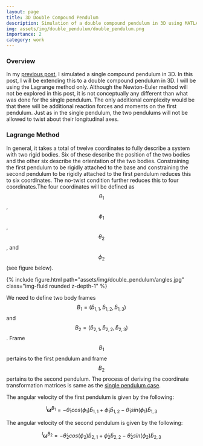 ```yaml
---
layout: page
title: 3D Double Compound Pendulum
description: Simulation of a double compound pendulum in 3D using MATLAB.
img: assets/img/double_pendulum/double_pendulum.png
importance: 2
category: work
---
```

### Overview
In my <a href="https://jinhyunpark2459.github.io/projects/single_pendulum/">previous post</a>, I simulated a single compound pendulum in 3D. In this post, I will be extending this to a double compound pendulum in 3D. I will be using the Lagrange method only. Although the Newton-Euler method will not be explored in this post, it is not conceptually any different than what was done for the single pendulum. The only additional complexity would be that there will be additional reaction forces and moments on the first pendulum. Just as in the single pendulum, the two pendulums will not be allowed to twist about their longitudinal axes.

### Lagrange Method
In general, it takes a total of twelve coordinates to fully describe a system with two rigid bodies. Six of these describe the position of the two bodies and the other six describe the orientation of the two bodies. Constraining the first pendulum to be rigidly attached to the base and constraining the second pendulum to be rigidly attached to the first pendulum reduces this to six coordinates. The no-twist condition further reduces this to four coordinates.The four coordinates will be defined as $$\theta_1$$, $$\phi_1$$, $$\theta_2$$, and $$\phi_2$$ (see figure below).

<div class="row justify-content-sm-center">
    <div class="col-sm-8 mt-3 mt-md-0">
        {% include figure.html path="assets/img/double_pendulum/angles.jpg" class="img-fluid rounded z-depth-1" %}
    </div>
</div>

We need to define two body frames $$B_1=(\hat{b}_{1,1},\hat{b}_{1,2},\hat{b}_{1,3})$$ and $$B_2=(\hat{b}_{2,1},\hat{b}_{2,2},\hat{b}_{2,3})$$. Frame $$B_1$$ pertains to the first pendulum and frame $$B_2$$ pertains to the second pendulum. The process of deriving the coordinate transformation matrices is same as the <a href="https://jinhyunpark2459.github.io/projects/single_pendulum/">single pendulum case</a>.

The angular velocity of the first pendulum is given by the following:

$$
{}^I\mathbf{\omega}^{B_1}=-\dot{\theta}_1cos(\phi_1)\hat{b}_{1,1}+\dot{\phi}_1\hat{b}_{1,2}-\dot{\theta}_1sin(\phi_1)\hat{b}_{1,3}
$$

The angular velocity of the second pendulum is given by the following:

$$
{}^I\mathbf{\omega}^{B_2}=-\dot{\theta}_2cos(\phi_2)\hat{b}_{2,1}+\dot{\phi}_2\hat{b}_{2,2}-\dot{\theta}_2sin(\phi_2)\hat{b}_{2,3}
$$
